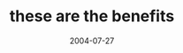 ---
layout: base.njk
title : 'these are the benefits' 
view_title : 'these are the benefits' 
year : '2004' 
date : '2004-07-27' 
img_file : '/drawing/thesearethebenefits.png' 
html_file : 'thesearethebenefits' 
next_html : 'itis.html' 
year_order : '133' 
permalink : "title/{{html_file}}.html"
---